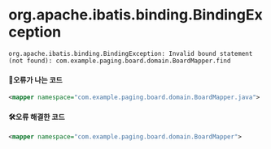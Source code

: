 # org.apache.ibatis.binding.BindingException

```
org.apache.ibatis.binding.BindingException: Invalid bound statement (not found): com.example.paging.board.domain.BoardMapper.find
```

#### 💩오류가 나는 코드
```xml
<mapper namespace="com.example.paging.board.domain.BoardMapper.java">
```

#### 🛠오류 해결한 코드
```xml
<mapper namespace="com.example.paging.board.domain.BoardMapper">
```
